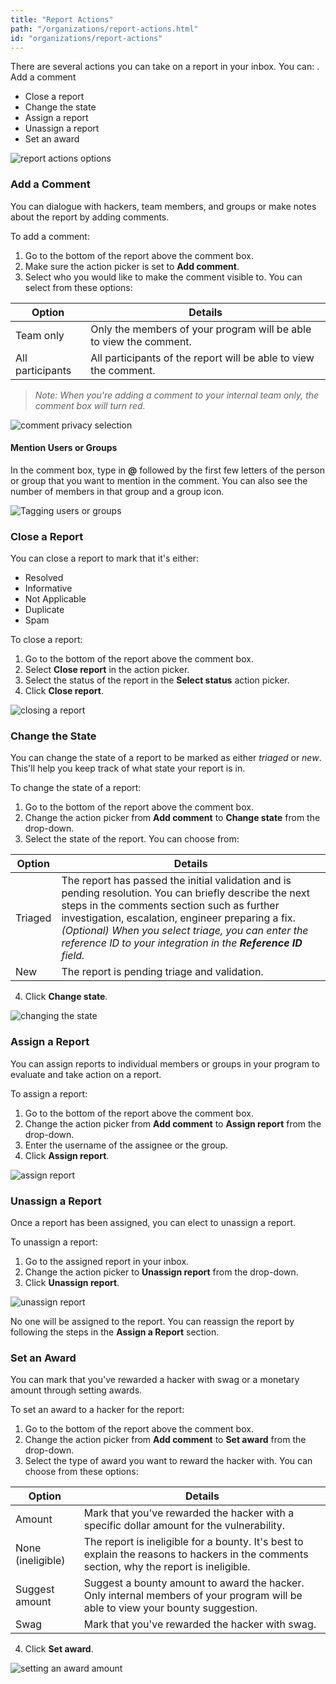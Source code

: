 ```yaml
---
title: "Report Actions"
path: "/organizations/report-actions.html"
id: "organizations/report-actions"
---
```


There are several actions you can take on a report in your inbox. You can:
. Add a comment
* Close a report
* Change the state
* Assign a report
* Unassign a report
* Set an award

![report actions options](./images/report-actions-1.png)


### Add a Comment
You can dialogue with hackers, team members, and groups or make notes about the report by adding comments.

To add a comment:
1) Go to the bottom of the report above the comment box.
2) Make sure the action picker is set to **Add comment**.
3) Select who you would like to make the comment visible to. You can select from these options:

Option | Details
------ | -------
Team only | Only the members of your program will be able to view the comment.
All participants | All participants of the report will be able to view the comment.

><i>Note: When you're adding a comment to your internal team only, the comment box will turn red.</i>

![comment privacy selection](./images/report-action-2.png)


#### Mention Users or Groups
In the comment box, type in **@** followed by the first few letters of the person or group that you want to mention in the comment. You can also see the number of members in that group and a group icon. 

![Tagging users or groups](./images/report-actions-6.png)


### Close a Report
You can close a report to mark that it's either:
* Resolved
* Informative
* Not Applicable
* Duplicate
* Spam

To close a report:
1) Go to the bottom of the report above the comment box.
2) Select **Close report** in the action picker.
3) Select the status of the report in the **Select status** action picker.
4) Click **Close report**.

![closing a report](./images/report-actions-3.png)


### Change the State
You can change the state of a report to be marked as either *triaged* or *new*. This'll help you keep track of what state your report is in.

To change the state of a report:
1) Go to the bottom of the report above the comment box.
2) Change the action picker from **Add comment** to **Change state** from the drop-down.  
3) Select the state of the report. You can choose from:

Option | Details
------ | -------
Triaged | The report has passed the initial validation and is pending resolution. You can briefly describe the next steps in the comments section such as further investigation, escalation, engineer preparing a fix. *(Optional) When you select triage, you can enter the reference ID to your integration in the **Reference ID** field.*
New | The report is pending triage and validation.

4) Click **Change state**.

![changing the state](./images/report-action-5.png)

### Assign a Report
You can assign reports to individual members or groups in your program to evaluate and take action on a report.

To assign a report:
1) Go to the bottom of the report above the comment box.
2) Change the action picker from **Add comment** to **Assign report** from the drop-down.  
3) Enter the username of the assignee or the group.
4) Click **Assign report**.

![assign report](./images/assign-report.png)

### Unassign a Report
Once a report has been assigned, you can elect to unassign a report.

To unassign a report:
1) Go to the assigned report in your inbox.
2) Change the action picker to **Unassign report** from the drop-down.
3) Click **Unassign report**.

![unassign report](./images/report-actions-unassign.png)

No one will be assigned to the report. You can reassign the report by following the steps in the <b>Assign a Report</b> section.

### Set an Award
You can mark that you've rewarded a hacker with swag or a monetary amount through setting awards.

To set an award to a hacker for the report:
1) Go to the bottom of the report above the comment box.
2) Change the action picker from **Add comment** to **Set award** from the drop-down.  
3) Select the type of award you want to reward the hacker with. You can choose from these options:

Option | Details
------ | ------
Amount | Mark that you've rewarded the hacker with a specific dollar amount for the vulnerability.
None (ineligible) | The report is ineligible for a bounty. It's best to explain the reasons to hackers in the comments section, why the report is ineligible.
Suggest amount | Suggest a bounty amount to award the hacker. Only internal members of your program will be able to view your bounty suggestion.
Swag | Mark that you've rewarded the hacker with swag.

4) Click **Set award**.

![setting an award amount](./images/report-action-4.png)
